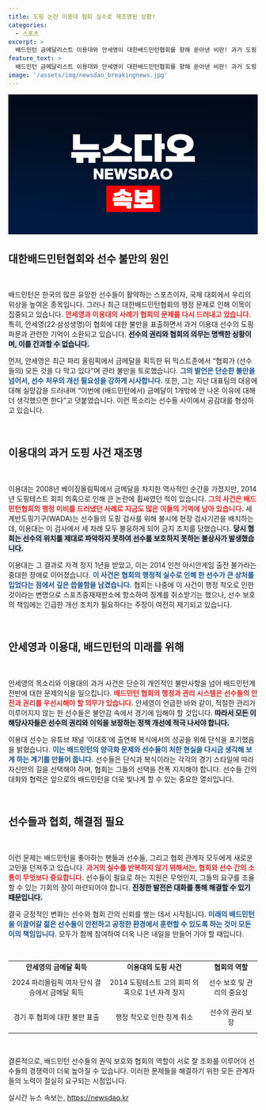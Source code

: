 ```yaml
---
title: 도핑 논란 이용대 협회 실수로 재조명된 상황!
categories:
  - 스포츠
excerpt: >
  배드민턴 금메달리스트 이용대와 안세영이 대한배드민턴협회를 향해 쏟아낸 비판! 과거 도핑 파문과 현재의 불만이 얽히며 협회의 책임론이 불거지고 있다. 금메달은 단순한 영광이 아닌, 선수들의 고통과 투쟁의 상징으로 자리잡았다.
feature_text: >
  배드민턴 금메달리스트 이용대와 안세영이 대한배드민턴협회를 향해 쏟아낸 비판! 과거 도핑 파문과 현재의 불만이 얽히며 협회의 책임론이 불거지고 있다. 금메달은 단순한 영광이 아닌, 선수들의 고통과 투쟁의 상징으로 자리잡았다.
image: '/assets/img/newsdao_breakingnews.jpg'
---
```


<p><img src="/assets/img/newsdao_breakingnews.jpg" alt="implanttips 속보" /></p>

<h2 data-ke-size="size26">대한배드민턴협회와 선수 불만의 원인</h2>

<p data-ke-size="size16">&nbsp;</p>

<p>배드민턴은 한국의 많은 유망한 선수들이 활약하는 스포츠이자, 국제 대회에서 우리의 위상을 높여온 종목입니다. 그러나 최근 대한배드민턴협회의 행정 문제로 인해 이목이 집중되고 있습니다. <b><span style="color: #ee2323;">안세영과 이용대의 사례가 협회의 문제를 다시 드러내고 있습니다.</span></b> 특히, 안세영(22·삼성생명)이 협회에 대한 불만을 표출하면서 과거 이용대 선수의 도핑 파문과 관련한 기억이 소환되고 있습니다. <b><span style="background-color: #21538527;">선수의 권리와 협회의 의무는 명백한 상황이며, 이를 간과할 수 없습니다.</span></b> </p>

<p>먼저, 안세영은 최근 파리 올림픽에서 금메달을 획득한 뒤 믹스트존에서 “협회가 (선수들의) 모든 것을 다 막고 있다”며 관리 불만을 토로했습니다. <b><span style="color: #1a5490;">그의 발언은 단순한 불만을 넘어서, 선수 처우의 개선 필요성을 강하게 시사합니다.</span></b> 또한, 그는 지난 대표팀의 대응에 대해 실망감을 드러내며 “이번에 (배드민턴에서) 금메달이 1개밖에 안 나온 이유에 대해 더 생각했으면 한다”고 덧붙였습니다. 이런 목소리는 선수들 사이에서 공감대를 형성하고 있습니다.</p>

<p data-ke-size="size16">&nbsp;</p>

<h2 data-ke-size="size26">이용대의 과거 도핑 사건 재조명</h2>

<p data-ke-size="size16">&nbsp;</p>

<p>이용대는 2008년 베이징올림픽에서 금메달을 차지한 역사적인 순간을 가졌지만, 2014년 도핑테스트 회피 의혹으로 인해 큰 논란에 휩싸였던 적이 있습니다. <b><span style="color: #ee2323;">그의 사건은 배드민턴협회의 행정 미비를 드러냈던 사례로 지금도 많은 이들의 기억에 남아 있습니다.</span></b> 세계반도핑기구(WADA)는 선수들의 도핑 검사를 위해 불시에 현장 검사기관을 배치하는데, 이용대는 이 검사에서 세 차례 모두 불응하게 되어 금지 조치를 당했습니다. <b><span style="background-color: #21538527;">당시 협회는 선수의 위치를 제대로 파악하지 못하여 선수를 보호하지 못하는 불상사가 발생했습니다.</span></b></p>

<p>이용대는 그 결과로 자격 정지 1년을 받았고, 이는 2014 인천 아시안게임 출전 불가라는 중대한 장애로 이어졌습니다. <b><span style="color: #1a5490;">이 사건은 협회의 행정적 실수로 인해 한 선수가 큰 상처를 입었다는 점에서 깊은 씁쓸함을 남겼습니다.</span></b> 협회는 나중에 이 사건이 행정 착오로 인한 것이라는 변명으로 스포츠중재재판소에 항소하여 징계를 취소받기는 했으나, 선수 보호의 책임에는 긴급한 개선 조치가 필요하다는 주장이 여전히 제기되고 있습니다.</p>

<p data-ke-size="size16">&nbsp;</p>

<h2 data-ke-size="size26">안세영과 이용대, 배드민턴의 미래를 위해</h2>

<p data-ke-size="size16">&nbsp;</p>

<p>안세영의 목소리와 이용대의 과거 사건은 단순히 개인적인 불만사항을 넘어 배드민턴계 전반에 대한 문제의식을 일으킵니다. <b><span style="color: #ee2323;">배드민턴 협회의 행정과 관리 시스템은 선수들의 안전과 권리를 우선시해야 할 의무가 있습니다.</span></b> 안세영이 언급한 바와 같이, 적절한 관리가 이루어지지 않는 한 선수들은 불안감 속에서 경기에 임해야 할 것입니다. <b><span style="background-color: #21538527;">따라서 모든 이해당사자들은 선수의 권리와 이익을 보장하는 정책 개선에 적극 나서야 합니다.</span></b></p>

<p>이용대 선수는 유튜브 채널 ‘이대호’에 출연해 복식에서의 성공을 위해 단식을 포기했음을 밝혔습니다. <b><span style="color: #1a5490;">이는 배드민턴의 양극화 문제와 선수들이 처한 현실을 다시금 생각해 보게 하는 계기를 만들어 줍니다.</span></b> 선수들은 단식과 복식이라는 각각의 경기 스타일에 따라 자신만의 길을 선택해야 하며, 협회는 그들의 선택을 전폭 지지해야 합니다. 선수들 간의 대화와 협력은 앞으로의 배드민턴을 더욱 빛나게 할 수 있는 중요한 열쇠입니다. </p>

<p data-ke-size="size16">&nbsp;</p>

<h2 data-ke-size="size26">선수들과 협회, 해결점 필요</h2>

<p data-ke-size="size16">&nbsp;</p>

<p>이런 문제는 배드민턴을 좋아하는 팬들과 선수들, 그리고 협회 관계자 모두에게 새로운 고민을 던져주고 있습니다. <b><span style="color: #ee2323;">과거의 실수를 반복하지 않기 위해서는, 협회와 선수 간의 소통이 무엇보다 중요합니다.</span></b> 선수들이 필요로 하는 지원은 무엇인지, 그들의 요구를 조율할 수 있는 기회의 장이 마련되어야 합니다. <b><span style="background-color: #21538527;">진정한 발전은 대화를 통해 해결할 수 있기 때문입니다.</span></b></p>

<p>결국 긍정적인 변화는 선수와 협회 간의 신뢰를 쌓는 데서 시작됩니다. <b><span style="color: #1a5490;">미래의 배드민턴을 이끌어갈 젊은 선수들이 안전하고 공정한 환경에서 훈련할 수 있도록 하는 것이 모든 이의 책임입니다.</span></b> 모두가 함께 참여하여 더욱 나은 내일을 만들어 가야 할 때입니다.</p>

<p data-ke-size="size16">&nbsp;</p>

<table style="width: 100%; border-collapse: collapse;">
<tr>
<td style="text-align: center; height: 17px;"><b>안세영의 금메달 획득</b></td>
<td style="text-align: center; height: 17px;"><b>이용대의 도핑 사건</b></td>
<td style="text-align: center; height: 17px;"><b>협회의 역할</b></td>
</tr>
<tr>
<td style="text-align: center; height: 50px;">2024 파리올림픽 여자 단식 결승에서 금메달 획득</td>
<td style="text-align: center; height: 50px;">2014 도핑테스트 고의 회피 의혹으로 1년 자격 정지</td>
<td style="text-align: center; height: 50px;">선수 보호 및 관리의 중요성</td>
</tr>
<tr>
<td style="text-align: center; height: 60px;">경기 후 협회에 대한 불만 표출</td>
<td style="text-align: center; height: 60px;">행정 착오로 인한 징계 취소</td>
<td style="text-align: center; height: 60px;">선수의 권리 보장</td>
</tr>
</table>

<p data-ke-size="size16">&nbsp;</p>

<p>결론적으로, 배드민턴 선수들의 권익 보호와 협회의 역할이 서로 잘 조화를 이루어야 선수들의 경쟁력이 더욱 높아질 수 있습니다. 이러한 문제들을 해결하기 위한 모든 관계자들의 노력이 절실히 요구되는 시점입니다. </p>
실시간 뉴스 속보는, <a href="https://newsdao.kr" rel="dofollow">https://newsdao.kr</a>


